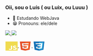 ### Oii, sou o Luís ( ou Luix, ou Luuu )

- 📓 Estudando WebJava
- 😁 Pronouns: ele/dele

<div>
  <a href="https://github.com/LuisHenriBispo">
    <img height="180em" src="https://github-readme-stats.vercel.app/api?username=LuisHenriBispo&show_icons=true&theme=dracula&include_all_commits=true&count_private=true"/>
 <img height="180em" src="https://github-readme-stats.vercel.app/api/top-langs/?username=LuisHenriBispo&layout=compact&langs_count=16&theme=dracula"/>
</div>

  <div style="display: inline_block"><br>
  <img align="center" alt="Luís-Js" height="30" width="40" src="https://raw.githubusercontent.com/devicons/devicon/master/icons/javascript/javascript-plain.svg">
  <img align="center" alt="Luís-HTML" height="30" width="40" src="https://raw.githubusercontent.com/devicons/devicon/master/icons/html5/html5-original.svg">
  <img align="center" alt="Luís-CSS" height="30" width="40" src="https://raw.githubusercontent.com/devicons/devicon/master/icons/css3/css3-original.svg">
</div>
